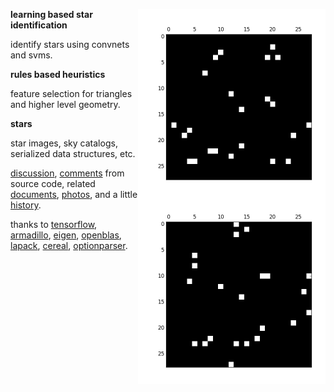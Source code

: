 <img src="docs/images/star4b.png" align="right" height="300" width="300"/> <img src="docs/images/star4a.png" align="right" height="300" width="300"/>

**learning based star identification**

identify stars using convnets and svms.

**rules based heuristics**

feature selection for triangles and higher level geometry.

**stars**

star images, sky catalogs, serialized data structures, etc.

[discussion](http://starid.org), [comments](http://starid.org/comments) from source code, related [documents](http://starid.org/references), [photos](http://photos.starid.org), and a little [history](http://starid.org/about).

thanks to [tensorflow](http://github.com/tensorflow/tensorflow),
[armadillo](http://arma.sourceforge.net), [eigen](http://eigen.tuxfamily.org/index.php), [openblas](http://www.openblas.net/), [lapack](http://www.netlib.org/lapack/), [cereal](http://github.com/USCiLab/cereal),
[optionparser](http://optionparser.sourceforge.net).
